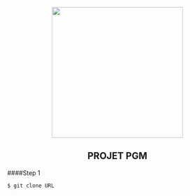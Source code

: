 <p align="center"><img width="300px" src="https://thumbs.gfycat.com/ImpracticalDistortedFeline-small.gif"></p>

<h2 align="center">PROJET PGM</h2>

####Step 1
    
```
$ git clone URL
```

